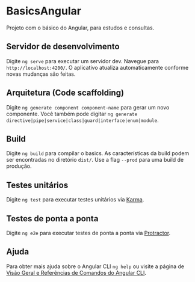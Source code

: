 # BasicsAngular

Projeto com o básico do Angular, para estudos e consultas.

## Servidor de desenvolvimento

Digite `ng serve` para executar um servidor dev. Navegue para `http://localhost:4200/`. O aplicativo atualiza automaticamente conforme novas mudanças são feitas.

## Arquitetura (Code scaffolding)

Digite `ng generate component component-name` para gerar um novo componente. Você também pode digitar `ng generate directive|pipe|service|class|guard|interface|enum|module`.

## Build

Digite `ng build` para compilar o basics. As características da build podem ser encontradas no diretório `dist/`. Use a flag `--prod` para uma build de produção.

## Testes unitários

Digite `ng test` para executar testes unitários via [Karma](https://karma-runner.github.io).

## Testes de ponta a ponta

Digite `ng e2e` para executar testes de ponta a ponta via [Protractor](http://www.protractortest.org/).

## Ajuda

Para obter mais ajuda sobre o Angular CLI `ng help` ou visite a página de [Visão Geral e Referências de Comandos do Angular CLI](https://angular.io/cli).
